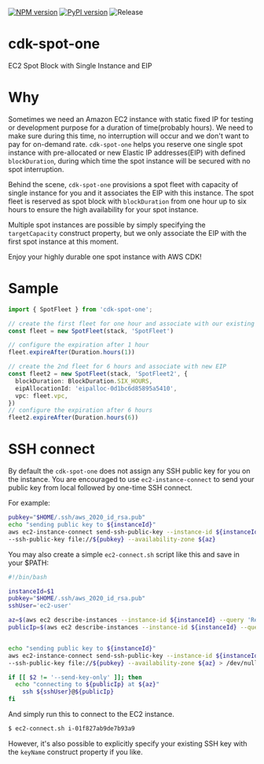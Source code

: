 
[![NPM version](https://badge.fury.io/js/cdk-spot-one.svg)](https://badge.fury.io/js/cdk-spot-one)
[![PyPI version](https://badge.fury.io/py/cdk-spot-one.svg)](https://badge.fury.io/py/cdk-spot-one)
![Release](https://github.com/pahud/cdk-spot-one/workflows/Release/badge.svg)

# cdk-spot-one

EC2 Spot Block with Single Instance and EIP

# Why

Sometimes we need an Amazon EC2 instance with static fixed IP for testing or development purpose for a duration of
time(probably hours). We need to make sure during this time, no interruption will occur and we don't want to pay
for on-demand rate. `cdk-spot-one` helps you reserve one single spot instance with pre-allocated or new
Elastic IP addresses(EIP) with defined `blockDuration`, during which time the spot instance will be secured with no spot interruption.

Behind the scene, `cdk-spot-one` provisions a spot fleet with capacity of single instance for you and it associates the EIP with this instance. The spot fleet is reserved as spot block with `blockDuration` from one hour up to six hours to ensure the high availability for your spot instance.

Multiple spot instances are possible by simply specifying the `targetCapacity` construct property, but we only associate the EIP with the first spot instance at this moment.

Enjoy your highly durable one spot instance with AWS CDK!

# Sample

```ts
import { SpotFleet } from 'cdk-spot-one';

// create the first fleet for one hour and associate with our existing EIP
const fleet = new SpotFleet(stack, 'SpotFleet')

// configure the expiration after 1 hour
fleet.expireAfter(Duration.hours(1))

// create the 2nd fleet for 6 hours and associate with new EIP
const fleet2 = new SpotFleet(stack, 'SpotFleet2', {
  blockDuration: BlockDuration.SIX_HOURS,
  eipAllocationId: 'eipalloc-0d1bc6d85895a5410',
  vpc: fleet.vpc,
})
// configure the expiration after 6 hours
fleet2.expireAfter(Duration.hours(6))
```
# SSH connect

By default the `cdk-spot-one` does not assign any SSH public key for you on the instance. You are encouraged to use `ec2-instance-connect` to send your public key from local followed by one-time SSH connect.

For example:

```sh
pubkey="$HOME/.ssh/aws_2020_id_rsa.pub"
echo "sending public key to ${instanceId}"
aws ec2-instance-connect send-ssh-public-key --instance-id ${instanceId} --instance-os-user ec2-user \
--ssh-public-key file://${pubkey} --availability-zone ${az} 
```

You may also create a simple `ec2-connect.sh` script like this and save in your $PATH:

```sh
#!/bin/bash

instanceId=$1
pubkey="$HOME/.ssh/aws_2020_id_rsa.pub"
sshUser='ec2-user'

az=$(aws ec2 describe-instances --instance-id ${instanceId} --query 'Reservations[0].Instances[0].Placement.AvailabilityZone' --output text)
publicIp=$(aws ec2 describe-instances --instance-id ${instanceId} --query 'Reservations[0].Instances[0].PublicIpAddress' --output text)


echo "sending public key to ${instanceId}"
aws ec2-instance-connect send-ssh-public-key --instance-id ${instanceId} --instance-os-user ${sshUser} \
--ssh-public-key file://${pubkey} --availability-zone ${az} > /dev/null

if [[ $2 != '--send-key-only' ]]; then
  echo "connecting to ${publicIp} at ${az}"
	ssh ${sshUser}@${publicIp}
fi
```

And simply run this to connect to the EC2 instance.

```sh
$ ec2-connect.sh i-01f827ab9de7b93a9
```

However, it's also possible to explicitly specify your existing SSH key with the `keyName` construct property if you like.
